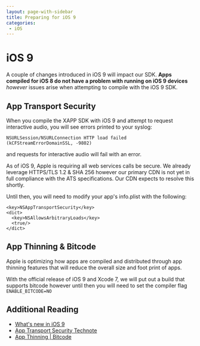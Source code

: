 ```yaml
---
layout: page-with-sidebar
title: Preparing for iOS 9
categories:
 - iOS
---
```


# iOS 9

A couple of changes introduced in iOS 9 will impact our SDK.  **Apps compiled for iOS 8 do not have a problem with running on iOS 9 devices** _however_ issues arise when attempting to compile with the iOS 9 SDK.

## App Transport Security

When you compile the XAPP SDK with iOS 9 and attempt to request interactive audio, you will see errors printed to your syslog:

```
NSURLSession/NSURLConnection HTTP load failed (kCFStreamErrorDomainSSL, -9802)
```

and requests for interactive audio will fail with an error.  

As of iOS 9, Apple is requiring all web services calls be secure.  We already leverage HTTPS/TLS 1.2 & SHA 256 however our primary CDN is not yet in full compliance with the ATS specifications.  Our CDN expects to resolve this shortly.  

Until then, you will need to modify your app's info.plist with the following:

```
<key>NSAppTransportSecurity</key>
<dict>
  <key>NSAllowsArbitraryLoads</key>
  <true/>
</dict>
```

## App Thinning & Bitcode

Apple is optimizing how apps are compiled and distributed through app thinning features that will reduce the overall size and foot print of apps.  

With the official release of iOS 9 and Xcode 7, we will put out a build that supports bitcode however until then you will need to set the compiler flag `ENABLE_BITCODE=NO`

## Additional Reading

* [What's new in iOS 9](https://developer.apple.com/library/prerelease/ios/releasenotes/General/WhatsNewIniOS/Articles/iOS9.html)
* [App Transport Security Technote](https://developer.apple.com/library/prerelease/ios/technotes/App-Transport-Security-Technote/)
* [App Thinning | Bitcode](https://developer.apple.com/library/prerelease/watchos/documentation/IDEs/Conceptual/AppDistributionGuide/AppThinning/AppThinning.html#//apple_ref/doc/uid/TP40012582-CH35-SW2)
